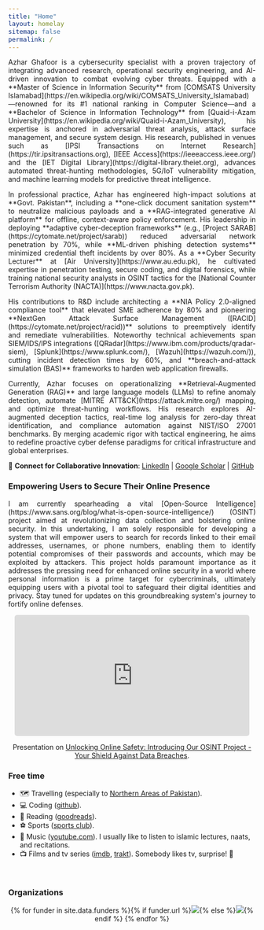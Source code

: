 ```yaml
---
title: "Home"
layout: homelay
sitemap: false
permalink: /
---
```


<style>
code {padding: 6px 8px; font-size: 90%;}
</style>

<p align="justify">Azhar Ghafoor is a cybersecurity specialist with a proven trajectory of integrating advanced research, operational security engineering, and AI-driven innovation to combat evolving cyber threats. Equipped with a **Master of Science in Information Security** from [COMSATS University Islamabad](https://en.wikipedia.org/wiki/COMSATS_University_Islamabad)—renowned for its #1 national ranking in Computer Science—and a **Bachelor of Science in Information Technology** from [Quaid-i-Azam University](https://en.wikipedia.org/wiki/Quaid-i-Azam_University), his expertise is anchored in adversarial threat analysis, attack surface management, and secure system design. His research, published in venues such as [IPSI Transactions on Internet Research](https://tir.ipsitransactions.org), [IEEE Access](https://ieeeaccess.ieee.org/) and the [IET Digital Library](https://digital-library.theiet.org), advances automated threat-hunting methodologies, 5G/IoT vulnerability mitigation, and machine learning models for predictive threat intelligence. </p> 

<p align="justify">In professional practice, Azhar has engineered high-impact solutions at **Govt. Pakistan**, including a **one-click document sanitation system** to neutralize malicious payloads and a **RAG-integrated generative AI platform** for offline, context-aware policy enforcement. His leadership in deploying **adaptive cyber-deception frameworks** (e.g., [Project SARAB](https://cytomate.net/project/sarab)) reduced adversarial network penetration by 70%, while **ML-driven phishing detection systems** minimized credential theft incidents by over 80%. As a **Cyber Security Lecturer** at [Air University](https://www.au.edu.pk), he cultivated expertise in penetration testing, secure coding, and digital forensics, while training national security analysts in OSINT tactics for the [National Counter Terrorism Authority (NACTA)](https://www.nacta.gov.pk).  </p>

<p align="justify">His contributions to R&D include architecting a **NIA Policy 2.0-aligned compliance tool** that elevated SME adherence by 80% and pioneering **NextGen Attack Surface Management ([RACID](https://cytomate.net/project/racid))** solutions to preemptively identify and remediate vulnerabilities. Noteworthy technical achievements span SIEM/IDS/IPS integrations ([QRadar](https://www.ibm.com/products/qradar-siem), [Splunk](https://www.splunk.com/), [Wazuh](https://wazuh.com/)), cutting incident detection times by 60%, and **breach-and-attack simulation (BAS)** frameworks to harden web application firewalls. </p>

<p align="justify">Currently, Azhar focuses on operationalizing **Retrieval-Augmented Generation (RAG)** and large language models (LLMs) to refine anomaly detection, automate [MITRE ATT&CK](https://attack.mitre.org/) mapping, and optimize threat-hunting workflows. His research explores AI-augmented deception tactics, real-time log analysis for zero-day threat identification, and compliance automation against NIST/ISO 27001 benchmarks. By merging academic rigor with tactical engineering, he aims to redefine proactive cyber defense paradigms for critical infrastructure and global enterprises.</p>

📩 **Connect for Collaborative Innovation**: [LinkedIn](https://www.linkedin.com/in/azhar-ghafoor/) | [Google Scholar](https://scholar.google.com/citations?user=UYIGXywAAAAJ) | [GitHub](https://github.com/AzharGhafoor)  

<!-- <p align="justify">Welcome to my cybersecurity journey, where my passion meets practical research, a profound fondness for cybersecurity skills, and a commitment to learning and training others. I'm [Azhar Ghafoor](https://www.linkedin.com/in/azhar-ghafoor/), a Cybersecurity Analyst, and I'm here to share my story.</p>

<p align="justify">In my role as a Cybersecurity Analyst at [Cytomate Solutions & Services](https://cytomate.net/), I've been instrumental in shaping the digital landscape. Over the 2 years, I've pioneered cutting-edge compliance tools, led post-attack assessment systems, and championed attack surface management and [Sarab](https://cytomate.net/project/sarab). My journey extends beyond these achievements; I'm deeply immersed in machine learning-driven log analysis, advanced cyber deception systems, and impactful phishing awareness campaigns. I've seamlessly integrated network protection technologies with [SIEM solutions](https://wazuh.com/), resulting in significant reductions in successful attacks. My collaborative approach has honed my communication and teamwork skills.</p>

<p align="justify">As a Cybersecurity Researcher at [Cybersecurity Lab](https://comsats.edu.pk/) for the past 2 years and 9 months, I've embarked on a quest to divert malicious entities from organizational assets. Profiling threat actors and developing sophisticated [models using machine learning](https://gist.github.com/AzharGhafoor/cc149986fd8588e4c6ed31e9866d29a3) to classify web attacks have been my forte.</p>

<p align="justify">Knowledge-sharing is a cornerstone of my journey. As a [Cybersecurity Content Writer](https://ghafoorazhar.medium.com/) on [Medium](https://medium.com/), I regularly distill my expertise into insightful articles and tutorials. This commitment extends to my role as a [Professional Freelancer](https://www.fiverr.com/azharghafoor39?up_rollout=true) on [Fiverr](https://www.fiverr.com/azharghafoor39), where I consistently deliver exceptional results across various domains.</p>

<p align="justify">Educationally, my [Master's in Information Security](https://azharghafoor.netlify.app/) from [COMSATS University Islamabad](https://comsats.edu.pk/) has equipped me with a diverse skill set. From compliance management to malware analysis, I'm primed to tackle complex cybersecurity challenges.</p>

<p align="justify">My portfolio is a testament to my dedication, innovation, and passion for cybersecurity. As we connect, we embark on a shared journey to fortify digital defenses and empower individuals and organizations. Together, we shape a secure digital future.</p> -->

### Empowering Users to Secure Their Online Presence
<p align="justify">
I am currently spearheading a vital [Open-Source Intelligence](https://www.sans.org/blog/what-is-open-source-intelligence/) (OSINT) project aimed at revolutionizing data collection and bolstering online security. In this undertaking, I am solely responsible for developing a system that will empower users to search for records linked to their email addresses, usernames, or phone numbers, enabling them to identify potential compromises of their passwords and accounts, which may be exploited by attackers. This project holds paramount importance as it addresses the pressing need for enhanced online security in a world where personal information is a prime target for cybercriminals, ultimately equipping users with a pivotal tool to safeguard their digital identities and privacy. Stay tuned for updates on this groundbreaking system's journey to fortify online defenses.
</p>
<div class="row" style="text-align:center">
  <iframe style="display:inline-block; border-radius: 5px; border:0px solid #FFF; width: 95%; height: 246px" src="https://drive.google.com/file/d/1lDvHNlr5H_pvUqbjBkvScu7zGXlrXq57/preview" allow="autoplay" frameborder="0" allowfullscreen></iframe>  

  Presentation on [Unlocking Online Safety: Introducing Our OSINT Project - Your Shield Against Data Breaches](https://github.com/AzharGhafoor/Telegram-OSINT/blob/main/README.md).
</div>

### Free time
* 🗺️ Travelling (especially to [Northern Areas of Pakistan](http://parepmoscow.com/en/tourism/tourist-attractions/northern-areas/)).
* 💻 Coding ([github](https://github.com/AzharGhafoor)).
* 📖 Reading ([goodreads](https://www.goodreads.com/)).
* ⚽ Sports ([sports club](http://www.comsats.edu.pk/Offices/sports.aspx)).
* 🎸 Music ([youtube.com](https://www.youtube.com/@TheFinalRevelation1)). I usually like to listen to islamic lectures, naats, and recitations.
* 📺 Films and tv series ([imdb](https://www.imdb.com/), [trakt](https://trakt.tv/)). Somebody likes tv, surprise! 😬

<br/>

<div class="well-md">
  <h3>Organizations</h3>
  <div style='display:block; text-align:center; margin-left:auto; margin-right:auto;'>
   {% for funder in site.data.funders %}{% if funder.url %}<a href="{{funder.url}}" target="_blank"><img src='/images/logos/{{ funder.image }}' style='max-height: 70px; max-width: 170px;'/></a>{% else %}<img src='/images/logos/{{ funder.image }}' class='mycenter' style='max-height: 70px; max-width: 170px;'/>{% endif %}   {% endfor %}
  </div>
</div>
